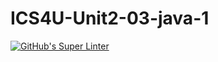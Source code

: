 # ICS4U-Unit2-03-java-1

[![GitHub's Super Linter](https://github.com/darienrh/ICS4U-Unit2-03-java-1/workflows/GitHub's%20Super%20Linter/badge.svg)](https://github.com/darienrh/ICS4U-Unit2-03-java-1/actions)        
